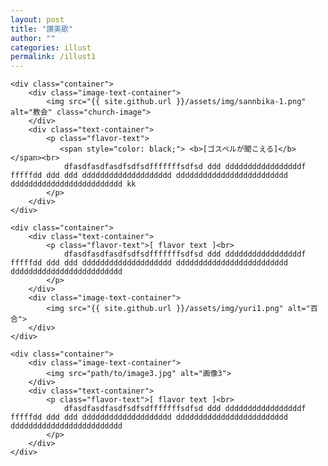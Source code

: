 ```yaml
---
layout: post
title: "讃美歌"
author: ""
categories: illust
permalink: /illust1
---
```


<html lang="ja">
<head>
    <meta charset="UTF-8">
    <meta name="viewport" content="width=device-width, initial-scale=1.0">
    <title>写真とテキストのレイアウト</title>
    <style>
        .container {
            display: flex;
            flex-wrap: wrap;
            justify-content: space-between;
            margin-bottom: 20px;
        }
        .image-text-container {
            flex: 0 0 60%; /* コンテナの幅を設定 */
            text-align: center;
            margin-bottom: 20px;
        }
        .text-container {
            flex: 0 0 45%; /* テキストの幅を設定 */
            margin-bottom: 20px;
        }
        img {
            width: 100%; /* 画像をコンテナ内で最大幅に調整 */
            height: auto;
        }
        .church-image {
            width: 80%; /* 教会の写真だけ幅を80%に設定 */
            height: auto;
        .flavor-text {
            font-size: 16px;
            color: gray;
        }
    </style>
</head>
<body>

    <div class="container">
        <div class="image-text-container">
            <img src="{{ site.github.url }}/assets/img/sannbika-1.png" alt="教会" class="church-image">
        </div>
        <div class="text-container">
            <p class="flavor-text">
               <span style="color: black;"> <b>[ゴスペルが聞こえる]</b></span><br>
                dfasdfasdfasdfsdfsdfffffffsdfsd ddd dddddddddddddddddf fffffdd ddd ddd dddddddddddddddddddd ddddddddddddddddddddddddd ddddddddddddddddddddddddd kk
            </p>
        </div>
    </div>

    <div class="container">
        <div class="text-container">
            <p class="flavor-text">[ flavor text ]<br>
                dfasdfasdfasdfsdfsdfffffffsdfsd ddd dddddddddddddddddf fffffdd ddd ddd dddddddddddddddddddd ddddddddddddddddddddddddd ddddddddddddddddddddddddd
            </p>
        </div>
        <div class="image-text-container">
            <img src="{{ site.github.url }}/assets/img/yuri1.png" alt="百合">
        </div>
    </div>

    <div class="container">
        <div class="image-text-container">
            <img src="path/to/image3.jpg" alt="画像3">
        </div>
        <div class="text-container">
            <p class="flavor-text">[ flavor text ]<br>
                dfasdfasdfasdfsdfsdfffffffsdfsd ddd dddddddddddddddddf fffffdd ddd ddd dddddddddddddddddddd ddddddddddddddddddddddddd ddddddddddddddddddddddddd
            </p>
        </div>
    </div>

</body>
</html>
